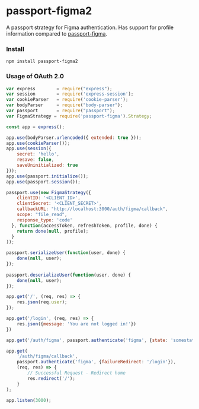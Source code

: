 # passport-figma2
A passport strategy for Figma authentication.
Has support for profile information compared to [passport-figma](https://github.com/LiamMartens/passport-figma).

### Install
```npm install passport-figma2```

### Usage of OAuth 2.0

```javascript
var express        = require("express");
var session        = require('express-session');
var cookieParser   = require('cookie-parser');
var bodyParser     = require("body-parser");
var passport       = require("passport");
var FigmaStrategy = require('passport-figma').Strategy;

const app = express();

app.use(bodyParser.urlencoded({ extended: true }));
app.use(cookieParser());
app.use(session({
    secret: 'hello',
    resave: false,
    saveUninitialized: true
}));
app.use(passport.initialize());
app.use(passport.session());

passport.use(new FigmaStrategy({
    clientID: '<CLIENT_ID>',
    clientSecret: '<CLIENT_SECRET>',
    callbackURL: "http://localhost:3000/auth/figma/callback",
    scope: "file_read",
    response_type: 'code'
  }, function(accessToken, refreshToken, profile, done) {
    return done(null, profile);
  }
));

passport.serializeUser(function(user, done) {
    done(null, user);
});
 
passport.deserializeUser(function(user, done) {
    done(null, user);
});

app.get('/', (req, res) => {
    res.json(req.user);
});

app.get('/login', (req, res) => {
    res.json({message: 'You are not logged in!'})
})

app.get('/auth/figma', passport.authenticate('figma', {state: 'somestate'}));

app.get(
    '/auth/figma/callback', 
    passport.authenticate('figma', {failureRedirect: '/login'}), 
    (req, res) => {
        // Successful Request - Redirect home
        res.redirect('/');
    }
);

app.listen(3000);
```